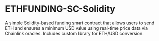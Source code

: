 # ETHFUNDING-SC-Solidity
A simple Solidity-based funding smart contract that allows users to send ETH and ensures a minimum USD value using real-time price data via Chainlink oracles. Includes custom library for ETH/USD conversion.
